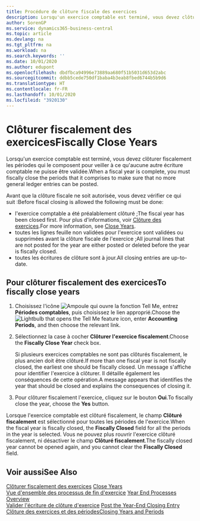 ```yaml
---
title: Procédure de clôture fiscale des exercices
description: Lorsqu'un exercice comptable est terminé, vous devez clôturer fiscalement les périodes qui le composent pour veiller à ce qu'aucune autre écriture comptable ne puisse être validée.
author: SorenGP
ms.service: dynamics365-business-central
ms.topic: article
ms.devlang: na
ms.tgt_pltfrm: na
ms.workload: na
ms.search.keywords: ''
ms.date: 10/01/2020
ms.author: edupont
ms.openlocfilehash: dbdfbca94996e73889aa680f51b5031d653d2abc
ms.sourcegitcommit: ddbb5cede750df1baba4b3eab8fbed6744b5b9d6
ms.translationtype: HT
ms.contentlocale: fr-FR
ms.lasthandoff: 10/01/2020
ms.locfileid: "3920130"
---
```

# <a name="fiscally-close-years"></a><span data-ttu-id="9781c-103">Clôturer fiscalement des exercices</span><span class="sxs-lookup"><span data-stu-id="9781c-103">Fiscally Close Years</span></span>
<span data-ttu-id="9781c-104">Lorsqu'un exercice comptable est terminé, vous devez clôturer fiscalement les périodes qui le composent pour veiller à ce qu'aucune autre écriture comptable ne puisse être validée.</span><span class="sxs-lookup"><span data-stu-id="9781c-104">When a fiscal year is complete, you must fiscally close the periods that it comprises to make sure that no more general ledger entries can be posted.</span></span>  

<span data-ttu-id="9781c-105">Avant que la clôture fiscale ne soit autorisée, vous devez vérifier ce qui suit :</span><span class="sxs-lookup"><span data-stu-id="9781c-105">Before fiscal closing is allowed the following must be done:</span></span>  

- <span data-ttu-id="9781c-106">l'exercice comptable a été préalablement clôturé ;</span><span class="sxs-lookup"><span data-stu-id="9781c-106">The fiscal year has been closed first.</span></span> <span data-ttu-id="9781c-107">Pour plus d'informations, voir [Clôture des exercices](how-to-close-years.md).</span><span class="sxs-lookup"><span data-stu-id="9781c-107">For more information, see [Close Years](how-to-close-years.md).</span></span>  
- <span data-ttu-id="9781c-108">toutes les lignes feuille non validées pour l'exercice sont validées ou supprimées avant la clôture fiscale de l'exercice ;</span><span class="sxs-lookup"><span data-stu-id="9781c-108">All journal lines that are not posted for the year are either posted or deleted before the year is fiscally closed.</span></span>
- <span data-ttu-id="9781c-109">toutes les écritures de clôture sont à jour.</span><span class="sxs-lookup"><span data-stu-id="9781c-109">All closing entries are up-to-date.</span></span>  

## <a name="to-fiscally-close-years"></a><span data-ttu-id="9781c-110">Pour clôturer fiscalement des exercices</span><span class="sxs-lookup"><span data-stu-id="9781c-110">To fiscally close years</span></span>  

1.  <span data-ttu-id="9781c-111">Choisissez l'icône ![Ampoule qui ouvre la fonction Tell Me](../../media/ui-search/search_small.png "Dites-moi ce que vous voulez faire"), entrez **Périodes comptables**, puis choisissez le lien approprié.</span><span class="sxs-lookup"><span data-stu-id="9781c-111">Choose the ![Lightbulb that opens the Tell Me feature](../../media/ui-search/search_small.png "Tell me what you want to do") icon, enter **Accounting Periods**, and then choose the relevant link.</span></span>  
2.  <span data-ttu-id="9781c-112">Sélectionnez la case à cocher **Clôturer l'exercice fiscalement**.</span><span class="sxs-lookup"><span data-stu-id="9781c-112">Choose the **Fiscally Close Year** check box.</span></span>  

    <span data-ttu-id="9781c-113">Si plusieurs exercices comptables ne sont pas clôturés fiscalement, le plus ancien doit être clôturé.</span><span class="sxs-lookup"><span data-stu-id="9781c-113">If more than one fiscal year is not fiscally closed, the earliest one should be fiscally closed.</span></span> <span data-ttu-id="9781c-114">Un message s'affiche pour identifier l'exercice à clôturer. Il détaille également les conséquences de cette opération.</span><span class="sxs-lookup"><span data-stu-id="9781c-114">A message appears that identifies the year that should be closed and explains the consequences of closing it.</span></span>  

3.  <span data-ttu-id="9781c-115">Pour clôturer fiscalement l'exercice, cliquez sur le bouton **Oui**.</span><span class="sxs-lookup"><span data-stu-id="9781c-115">To fiscally close the year, choose the **Yes** button.</span></span>  

<span data-ttu-id="9781c-116">Lorsque l'exercice comptable est clôturé fiscalement, le champ **Clôturé fiscalement** est sélectionné pour toutes les périodes de l'exercice.</span><span class="sxs-lookup"><span data-stu-id="9781c-116">When the fiscal year is fiscally closed, the **Fiscally Closed** field for all the periods in the year is selected.</span></span> <span data-ttu-id="9781c-117">Vous ne pouvez plus rouvrir l'exercice clôturé fiscalement, ni désactiver le champ **Clôturé fiscalement**.</span><span class="sxs-lookup"><span data-stu-id="9781c-117">The fiscally closed year cannot be opened again, and you cannot clear the **Fiscally Closed** field.</span></span>  

## <a name="see-also"></a><span data-ttu-id="9781c-118">Voir aussi</span><span class="sxs-lookup"><span data-stu-id="9781c-118">See Also</span></span>  
 <span data-ttu-id="9781c-119">[Clôturer fiscalement des exercices](how-to-close-years.md) </span><span class="sxs-lookup"><span data-stu-id="9781c-119">[Close Years](how-to-close-years.md) </span></span>  
 <span data-ttu-id="9781c-120">[Vue d'ensemble des processus de fin d'exercice](year-end-processes-overview.md) </span><span class="sxs-lookup"><span data-stu-id="9781c-120">[Year End Processes Overview](year-end-processes-overview.md) </span></span>  
 <span data-ttu-id="9781c-121">[Valider l'écriture de clôture d'exercice](how-to-post-the-year-end-closing-entry.md) </span><span class="sxs-lookup"><span data-stu-id="9781c-121">[Post the Year-End Closing Entry](how-to-post-the-year-end-closing-entry.md) </span></span>  
 [<span data-ttu-id="9781c-122">Clôture des exercices et des périodes</span><span class="sxs-lookup"><span data-stu-id="9781c-122">Closing Years and Periods</span></span>](../../year-close-years-periods.md)
